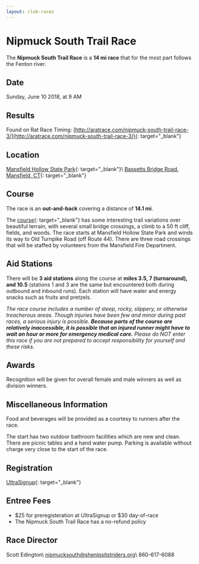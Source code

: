 ```yaml
---
layout: club-races
---
```


# Nipmuck South Trail Race
The **Nipmuck South Trail Race** is a **14 mi race** that for the most part follows the Fenton river.

## Date
Sunday, June 10 2018, at 9 AM

## Results
Found on Rat Race Timing: [http://aratrace.com/nipmuck-south-trail-race-3/](http://aratrace.com/nipmuck-south-trail-race-3/){: target="_blank"}

## Location
[Mansfield Hollow State Park](http://www.ct.gov/deep/mansfieldhollow){: target="_blank"}\\
[Bassetts Bridge Road, Mansfield, CT](https://www.google.com/maps/place/Bassetts+Bridge+Rd,+Mansfield+Center,+CT+06250/@41.7644182,-72.1752659,17z/data=!3m1!4b1!4m2!3m1!1s0x89e6629b25457463:0x762818b3a357aca4){: target="_blank"}

## Course
The race is an **out-and-back** covering a distance of **14.1 mi**.

The [course](http://shenipsitstriders.org/wp-content/uploads/2014/12/nipmuck_south_course.pdf){: target="_blank"} has some interesting trail variations over beautiful terrain, with several small bridge crossings, a climb to a 50 ft cliff, fields, and woods. The race starts at Mansfield Hollow State Park and winds its way to Old Turnpike Road (off Route 44). There are three road crossings that will be staffed by volunteers from the Mansfield Fire Department.

## Aid Stations
There will be **3 aid stations** along the course at **miles 3.5, 7 (turnaround), and 10.5** (stations 1 and 3 are the same but encountered both during outbound and inbound runs). Each station will have water and energy snacks such as fruits and pretzels.

*The race course includes a number of steep, rocky, slippery, or otherwise treacherous areas. Though injuries have been few and minor during past races, a serious injury is possible. **Because parts of the course are relatively inaccessible, it is possible that an injured runner might have to wait an hour or more for emergency medical care.** Please do NOT enter this race if you are not prepared to accept responsibility for yourself and these risks.*

## Awards
Recognition will be given for overall female and male winners as well as division winners.

## Miscellaneous Information
Food and beverages will be provided as a courtesy to runners after the race.

The start has two outdoor bathroom facilities which are new and clean. There are picnic tables and a hand water pump. Parking is available without charge very close to the start of the race.

## Registration
[UltraSignup](http://ultrasignup.com/register.aspx?did=51006){: target="_blank"}

## Entree Fees
* $25 for preregisteration at UltraSignup or $30 day-of-race
* The Nipmuck South Trail Race has a no-refund policy

## Race Director
Scott Edington\\
[nipmucksouth@shenipsitstriders.org](mailto:nipmucksouth@shenipsitstriders.org)\\
860-617-6088